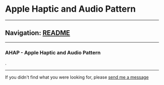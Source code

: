 # Apple Haptic and Audio Pattern


---
Navigation: [README](README.md)
---







---


### AHAP - Apple Haptic and Audio Pattern

.









---

If you didn't find what you were looking for, please [send me a message](mailto:contact+help@haptrix.com)